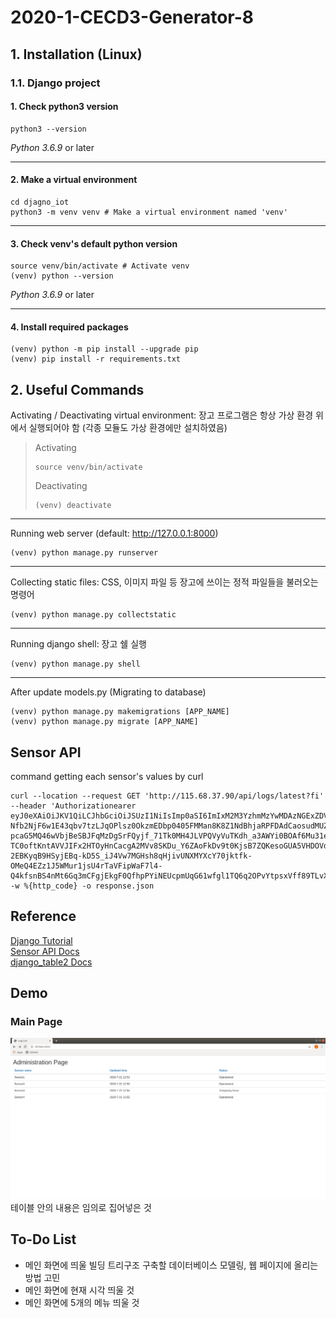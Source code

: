# 2020-1-CECD3-Generator-8

## 1. Installation (Linux)
### 1.1. Django project
#### 1. Check python3 version
```
python3 --version
```
*Python 3.6.9* or later
***
#### 2. Make a virtual environment
```
cd djagno_iot
python3 -m venv venv # Make a virtual environment named 'venv'
```
***
#### 3. Check venv's default python version
```
source venv/bin/activate # Activate venv
(venv) python --version
```
*Python 3.6.9* or later
***
#### 4. Install required packages
```
(venv) python -m pip install --upgrade pip
(venv) pip install -r requirements.txt
```

## 2. Useful Commands
 Activating / Deactivating virtual environment: 장고 프로그램은 항상 가상 환경 위에서 실행되어야 함 (각종 모듈도 가상 환경에만 설치하였음)
   > Activating
   > ```
   > source venv/bin/activate
   > ```
   > Deactivating
   > ```
   > (venv) deactivate
   > ```
***
 Running web server (default: http://127.0.0.1:8000)
 ```
 (venv) python manage.py runserver
 ```
 ***
 Collecting static files: CSS, 이미지 파일 등 장고에 쓰이는 정적 파일들을 불러오는 명령어
 ```
 (venv) python manage.py collectstatic
 ```
 ***
 Running django shell: 장고 쉘 실행
 ```
 (venv) python manage.py shell
 ```
 ***
 After update models.py (Migrating to database)
 ```
 (venv) python manage.py makemigrations [APP_NAME]
 (venv) python manage.py migrate [APP_NAME]
 ```

## Sensor API
command getting each sensor's values by curl
```
curl --location --request GET 'http://115.68.37.90/api/logs/latest?fi' --header 'Authorizationearer eyJ0eXAiOiJKV1QiLCJhbGciOiJSUzI1NiIsImp0aSI6ImIxM2M3YzhmMzYwMDAzNGExZDVhNDkzZWI5NWVkZGY4MDIwMzI4YzU4ZGM1ODMxY2JhYWI5YTU1ZTE2YTA4YTk5YWUyNzVmYmVlM2NlYTc2In0.eyJhdWQiOiIxIiwianRpIjoiYjEzYzdjOGYzNjAwMDM0YTFkNWE0OTNlYjk1ZWRkZjgwMjAzMjhjNThkYzU4MzFjYmFhYjlhNTVlMTZhMDhhOTlhZTI3NWZiZWUzY2VhNzYiLCJpYXQiOjE1NzI0Mjc0NTAsIm5iZiI6MTU3MjQyNzQ1MCwiZXhwIjoxNTg4MjM4NjUwLCJzdWIiOiIxMDAwMDAwMDAwMSIsInNjb3BlcyI6W119.IQj7AjsyRpX9Y8jJI2HJJOL221m95YRbbbX_VpvH-Nfb2NjF6w1E43qbv7tzLJqOPlsz0OkzmEDbp0405FMMan8K8Z1NdBhjaRPFDAdCaosudMUZXsovOP0buJWtoR-pcaG5MQ46wVbjBeSBJFqMzDgSrFQyjf_71Tk0MH4JLVPQVyVuTKdh_a3AWYi0BOAf6Mu31erd7i0ArkOSXeRvGnsh64qWHMuoLThy83wN7D2eTnKqHeOAbhXIJhRYWJrLI0pEzsQTy1-TC0oftKntAVVJIFx2HTOyHnCacgA2MVv8SKDu_Y6ZAoFkDv9t0KjsB7ZQKesoGUA5VHDOVdyQvtivCaNBJRLqF6r6DJhM8qP4AyDooZ5x9kfBV607MeKGm6dSFx-2EBKyqB9HSyjEBq-kD5S_iJ4Vw7MGHsh8qHjivUNXMYXcY70jktfk-OMeQ4EZz1J5WMur1jsU4rTaVFipWaF7l4-Q4kfsnBS4nMt6Gq3mCFgjEkgF0QfhpPYiNEUcpmUqG61wfgl1TQ6q2OPvYtpsxVff89TLvXriV0CfBePlw6rfr3hg8wZnkH0P7BirGA6RfTHDlXOG6432528pgZeowYpJtQBmey1iP7P1aQGmIeeeWrI2RbM8Eat_oQMoT0RShx66lmKlg8zxaXsDDSWcfdYlRC53s_0RfNE' -w %{http_code} -o response.json
```

## Reference
[Django Tutorial](https://tutorial.djangogirls.org/ko/installation/)   
[Sensor API Docs](https://documenter.getpostman.com/view/527712/SW14WcyW?version=latest#9b1079ca-8760-457f-8e38-bb8f6b8ef6ad)   
[django_table2 Docs](https://django-tables2.readthedocs.io/en/latest/)

## Demo
### Main Page
![Alt test](/res/main_page.png)
테이블 안의 내용은 임의로 집어넣은 것

## To-Do List
* 메인 화면에 띄울 빌딩 트리구조 구축할 데이터베이스 모델링, 웹 페이지에 올리는 방법 고민
* 메인 화면에 현재 시각 띄울 것
* 메인 화면에 5개의 메뉴 띄울 것
